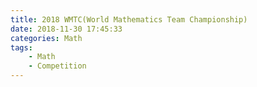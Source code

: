 ```yaml
---
title: 2018 WMTC(World Mathematics Team Championship)
date: 2018-11-30 17:45:33
categories: Math
tags:
    - Math
    - Competition
---
```

